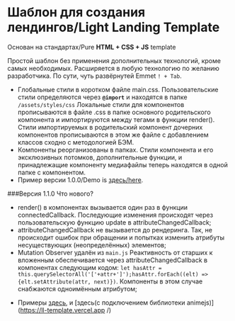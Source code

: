 # Шаблон для создания лендингов/Light Landing Template
 Основан на стандартах/Pure **HTML + CSS + JS** template

Простой шаблон без применения дополнительных технологий, кроме самых необходимых. Расширяется в любую технологию по желанию разработчика. По сути, чуть развёрнутей Emmet `! + Tab`.

- Глобальные стили в коротком файле main.css. Пользовательские стили определяются через <b>`@import`</b> и находятся в папке `/assets/styles/css` Локальные стили для компонентов прописываются в файле .css в папке основного родительского компонента и импортируются между тегами <style></style> в функции render(). Стили импортируемых в родительский компонент дочерних компонентов прописываются в этом же файле с добавлением классов сходно с методологией БЭМ.
- Компоненты реорганизованы в папках. Стили компонента и его эксклюзивных потомков, дополнительные функции, и принадлежащие  компоненту медиафайлы теперь находятся в одной папке с компонентом. 
- Пример версии 1.0.0/Demo is [здесь/here](https://lltemplate.vercel.app/).

###Версия 1.1.0 Что нового?

- render()  в компонентах вызывается один раз в функции connectedCallback. Последующие изменения происходят через пользовательскую функцию update  в attributeChangedCallback;
- attributeChangedCallback не вызывается до рендеринга. Так, не происходит ошибок при обращении и попытках изменить атрибуты несуществующих (неопределённых) элементов;
- Mutation Observer удалён из `main.js`  Реактивность от старших к вложенным обеспечивается через attributeChangedCallback в компонентах следующим кодом: `let hasAttr = this.querySelectorAll('['+attr+']');hasAttr.forEach((elt) => {elt.setAttribute(attr, next)})`. Компоненты в этом случае снабжаются одноимённым атрибутом;


* Примеры [здесь](https://lltemplate.vercel.app/), и [здесь(с подключением библиотеки animejs)](https://ll-template.vercel.app
/) 

